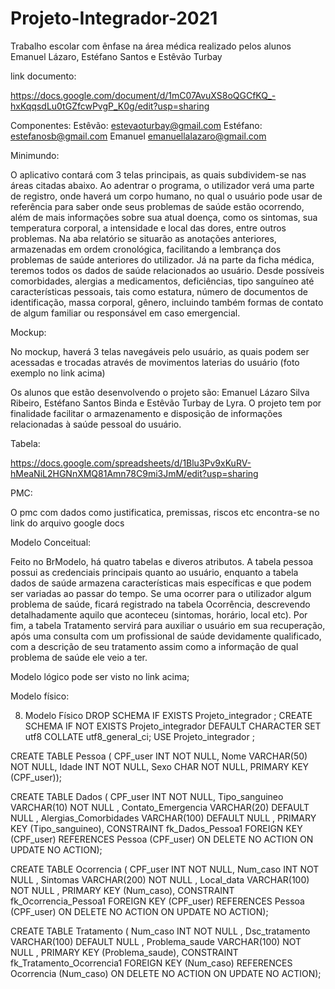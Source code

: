 # Projeto-Integrador-2021
Trabalho escolar com ênfase na área médica realizado pelos alunos Emanuel Lázaro, Estéfano Santos e Estêvão Turbay
 
link documento: 

https://docs.google.com/document/d/1mC07AvuXS8oQGCfKQ_-hxKqqsdLu0tGZfcwPvgP_K0g/edit?usp=sharing


Componentes:
Estêvão: estevaoturbay@gmail.com 
Estéfano: estefanosb@gmail.com 
Emanuel emanuellalazaro@gmail.com

Minimundo:

O aplicativo contará com 3 telas principais, as quais subdividem-se nas áreas citadas abaixo. Ao adentrar o programa, o utilizador verá uma parte de registro, onde haverá um corpo humano, no qual o usuário pode usar de referência para saber onde seus problemas de saúde estão ocorrendo, além de mais informações sobre sua atual doença, como os sintomas, sua temperatura corporal, a intensidade e local das dores, entre outros problemas. 
Na aba relatório se situarão as anotações anteriores, armazenadas em ordem cronológica, facilitando a lembrança dos problemas de saúde anteriores do utilizador.
Já na parte da ficha médica, teremos todos os dados de saúde relacionados ao usuário. Desde possíveis comorbidades, alergias a medicamentos, deficiências, tipo sanguíneo até características pessoais, tais como estatura, número de documentos de identificação, massa corporal, gênero, incluindo também formas de contato de algum familiar ou responsável em caso emergencial.

Mockup:

No mockup, haverá 3 telas navegáveis pelo usuário, as quais podem ser acessadas e trocadas através de movimentos laterias do usuário (foto exemplo no link acima)

Os alunos que estão desenvolvendo o projeto são: Emanuel Lázaro Silva Ribeiro, Estéfano Santos Binda e Estêvão Turbay de Lyra. O projeto tem por finalidade facilitar o armazenamento e disposição de informações relacionadas à saúde pessoal do usuário.

Tabela: 

https://docs.google.com/spreadsheets/d/1Blu3Pv9xKuRV-hMeaNiL2HGNnXMQ81Amn78C9mi3JmM/edit?usp=sharing

PMC:

O pmc com dados como justificatica, premissas, riscos etc encontra-se no link do arquivo google docs

Modelo Conceitual:

Feito no BrModelo, há quatro tabelas e diveros atributos. A tabela pessoa possui as credenciais principais quanto ao usuário, enquanto a tabela dados de saúde armazena características mais específicas e que podem ser variadas ao passar do tempo. Se uma ocorrer para o utilizador algum problema de saúde, ficará registrado na tabela Ocorrência, descrevendo detalhadamente aquilo que aconteceu (sintomas, horário, local etc). Por fim, a tabela Tratamento servirá para auxiliar o usuário em sua recuperação, após uma consulta com um profissional de saúde devidamente qualificado, com a descrição de seu tratamento assim como a informação de qual problema de saúde ele veio a ter.

Modelo lógico pode ser visto no link acima;

Modelo físico:

8. Modelo Físico
DROP SCHEMA IF EXISTS Projeto_integrador ;
CREATE SCHEMA IF NOT EXISTS Projeto_integrador DEFAULT CHARACTER SET utf8 COLLATE utf8_general_ci;
USE Projeto_integrador ;

CREATE TABLE Pessoa (
  CPF_user INT NOT NULL,
  Nome VARCHAR(50) NOT NULL,
  Idade INT NOT NULL,
  Sexo CHAR NOT NULL,
  PRIMARY KEY (CPF_user));
  
CREATE TABLE Dados (
  CPF_user INT NOT NULL,
  Tipo_sanguineo VARCHAR(10) NOT NULL ,
  Contato_Emergencia VARCHAR(20) DEFAULT NULL ,
  Alergias_Comorbidades VARCHAR(100) DEFAULT NULL ,
  PRIMARY KEY (Tipo_sanguineo),
  CONSTRAINT fk_Dados_Pessoa1
    FOREIGN KEY (CPF_user)
    REFERENCES Pessoa (CPF_user)
	ON DELETE NO ACTION
    ON UPDATE NO ACTION);

CREATE TABLE Ocorrencia (
  CPF_user INT NOT NULL,
  Num_caso INT NOT NULL ,
  Sintomas VARCHAR(200) NOT NULL ,
  Local_data VARCHAR(100) NOT NULL ,
  PRIMARY KEY (Num_caso),
  CONSTRAINT fk_Ocorrencia_Pessoa1
    FOREIGN KEY (CPF_user)
    REFERENCES Pessoa (CPF_user)
	ON DELETE NO ACTION
    ON UPDATE NO ACTION);
    
CREATE TABLE Tratamento (
  Num_caso INT NOT NULL ,
  Dsc_tratamento VARCHAR(100) DEFAULT NULL ,
  Problema_saude VARCHAR(100) NOT NULL ,
  PRIMARY KEY (Problema_saude),
  CONSTRAINT fk_Tratamento_Ocorrencia1
    FOREIGN KEY (Num_caso)
    REFERENCES Ocorrencia (Num_caso)
	ON DELETE NO ACTION
    ON UPDATE NO ACTION);




